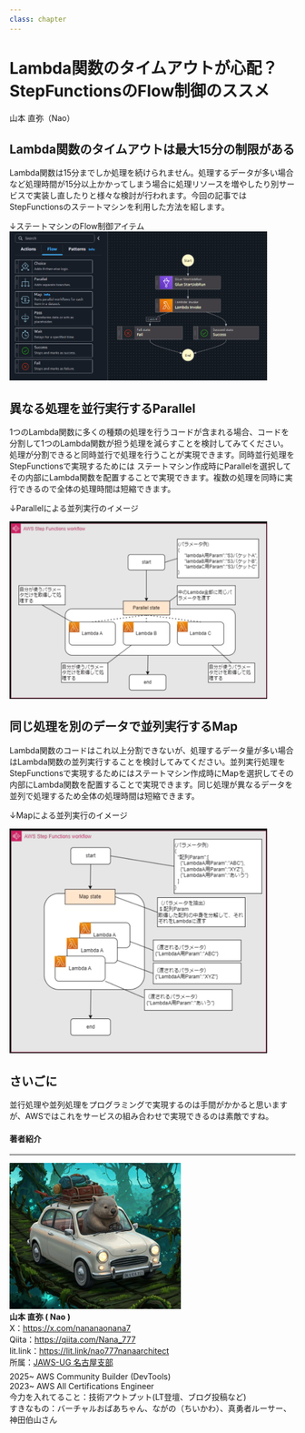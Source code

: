 ```yaml
---
class: chapter
---
```


# Lambda関数のタイムアウトが心配？StepFunctionsのFlow制御のススメ

<div class="flush-right">
山本 直弥（Nao）
</div>


## Lambda関数のタイムアウトは最大15分の制限がある
Lambda関数は15分までしか処理を続けられません。処理するデータが多い場合など処理時間が15分以上かかってしまう場合に処理リソースを増やしたり別サービスで実装し直したりと様々な検討が行われます。今回の記事ではStepFunctionsのステートマシンを利用した方法を紹します。  

↓ステートマシンのFlow制御アイテム  
<img src="images/chap-naosan-devtools/stepfunctions_01_image.png" width="90%">

## 異なる処理を並行実行するParallel
1つのLambda関数に多くの種類の処理を行うコードが含まれる場合、コードを分割して1つのLambda関数が担う処理を減らすことを検討してみてください。処理が分割できると同時並行で処理を行うことが実現できます。同時並行処理をStepFunctionsで実現するためには
ステートマシン作成時にParallelを選択してその内部にLambda関数を配置することで実現できます。複数の処理を同時に実行できるので全体の処理時間は短縮できます。  

↓Parallelによる並列実行のイメージ  

<img src="images/chap-naosan-devtools/stepfunctionsflow_01_parallel.png" width="90%">  


## 同じ処理を別のデータで並列実行するMap
Lambda関数のコードはこれ以上分割できないが、処理するデータ量が多い場合はLambda関数の並列実行することを検討してみてください。並列実行処理をStepFunctionsで実現するためにはステートマシン作成時にMapを選択してその内部にLambda関数を配置することで実現できます。同じ処理が異なるデータを並列で処理するため全体の処理時間は短縮できます。

↓Mapによる並列実行のイメージ  

<img src="images/chap-naosan-devtools/stepfunctionsflow_02_map.png" width="90%">  

## さいごに
並行処理や並列処理をプログラミングで実現するのは手間がかかると思いますが、AWSではこれをサービスの組み合わせで実現できるのは素敵ですね。

#### 著者紹介

---

<div class="author-profile">
    <img src="images/naosan.jpg" width="60%">
    <div>
        <div>
            <b>山本 直弥 ( Nao )</b></br> 
            X：<a href="https://x.com/nananaonana7">https://x.com/nananaonana7</a></br> 
            Qiita：<a href="https://qiita.com/Nana_777">https://qiita.com/Nana_777</a></br> 
            lit.link：<a href="https://qiita.com/Nana_777">https://lit.link/nao777nanaarchitect</a></br> 
            所属：<a href="https://jawsug-nagoya.connpass.com/">JAWS-UG 名古屋支部</a>
        </div>
    </div>
</div>
<p style="margin-top: 0.5em; margin-bottom: 2em;">
2025~ AWS Community Builder (DevTools) </br> 
2023~ AWS All Certifications Engineer </br> 
今力を入れてること：技術アウトプット(LT登壇、ブログ投稿など) </br> 
すきなもの：バーチャルおばあちゃん、ながの（ちいかわ）、真勇者ルーサー、神田伯山さん </br> 
</p>